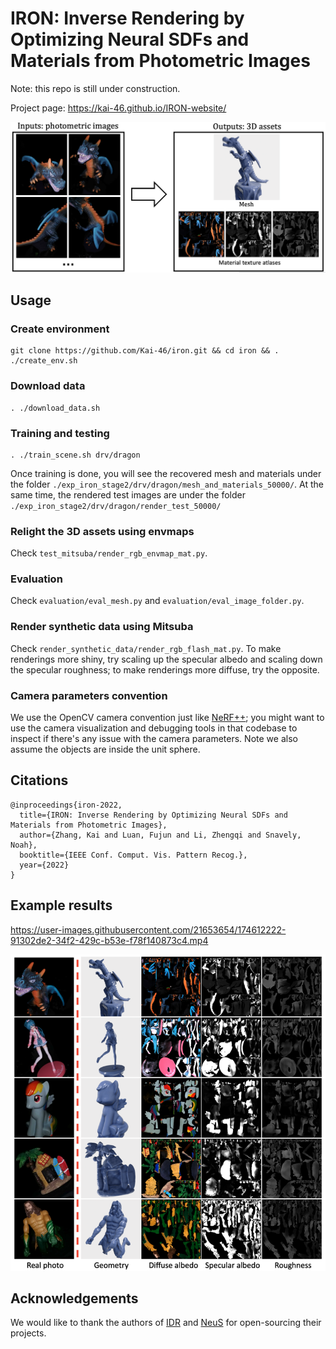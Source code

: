 # IRON: Inverse Rendering by Optimizing Neural SDFs and Materials from Photometric Images

Note: this repo is still under construction.

Project page: <https://kai-46.github.io/IRON-website/>

![example results](./readme_resources/inputs_outputs.png)

## Usage

### Create environment

```shell
git clone https://github.com/Kai-46/iron.git && cd iron && . ./create_env.sh
```

### Download data

```shell
. ./download_data.sh
```

### Training and testing

```shell
. ./train_scene.sh drv/dragon
```

Once training is done, you will see the recovered mesh and materials under the folder ```./exp_iron_stage2/drv/dragon/mesh_and_materials_50000/```. At the same time, the rendered test images are under the folder ``````./exp_iron_stage2/drv/dragon/render_test_50000/``````

### Relight the 3D assets using envmaps

Check ```test_mitsuba/render_rgb_envmap_mat.py```.

### Evaluation

Check ```evaluation/eval_mesh.py``` and ```evaluation/eval_image_folder.py```.

### Render synthetic data using Mitsuba

Check ```render_synthetic_data/render_rgb_flash_mat.py```. To make renderings more shiny, try scaling up the specular albedo and scaling down the specular roughness; to make renderings more diffuse, try the opposite.

### Camera parameters convention

We use the OpenCV camera convention just like [NeRF++](https://github.com/Kai-46/nerfplusplus); you might want to use the camera visualization and debugging tools in that codebase to inspect if there's any issue with the camera parameters. Note we also assume the objects are inside the unit sphere.

## Citations

```
@inproceedings{iron-2022,
  title={IRON: Inverse Rendering by Optimizing Neural SDFs and Materials from Photometric Images},
  author={Zhang, Kai and Luan, Fujun and Li, Zhengqi and Snavely, Noah},
  booktitle={IEEE Conf. Comput. Vis. Pattern Recog.},
  year={2022}
}
```

## Example results

<https://user-images.githubusercontent.com/21653654/174612222-91302de2-34f2-429c-b53e-f78f140873c4.mp4>

![example results](./readme_resources/assets_lowres.png)

## Acknowledgements

We would like to thank the authors of [IDR](https://github.com/lioryariv/idr) and [NeuS](https://github.com/Totoro97/NeuS) for open-sourcing their projects.
